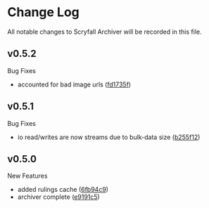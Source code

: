 # Change Log

All notable changes to Scryfall Archiver will be recorded in this file.

<!-- Check [Keep a Changelog](http://keepachangelog.com/) for recommendations on how to structure this file. -->

<!-- replace me with new updates! -->

## v0.5.2

Bug Fixes
* accounted for bad image urls ([fd1735f](https://github.com/Tormak9970/Scryfall-Archiver/commit/fd1735f))

## v0.5.1

Bug Fixes
* io read/writes are now streams due to bulk-data size ([b255f12](https://github.com/Tormak9970/Scryfall-Archiver/commit/b255f12))

## v0.5.0

New Features
* added rulings cache ([6fb94c9](https://github.com/Tormak9970/Scryfall-Archiver/commit/6fb94c9))
* archiver complete ([e9191c5](https://github.com/Tormak9970/Scryfall-Archiver/commit/e9191c5))
